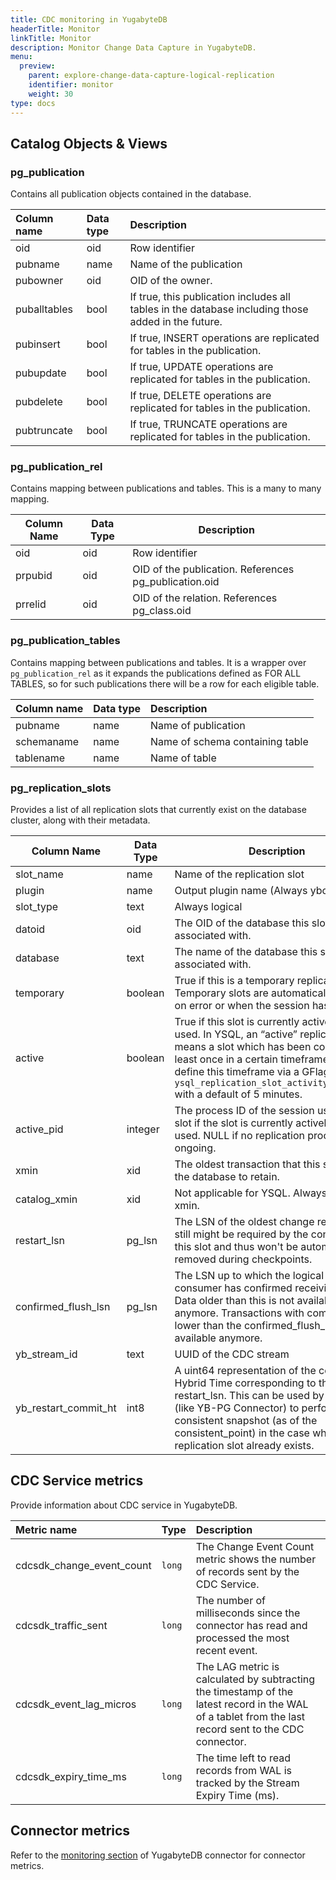 ```yaml
---
title: CDC monitoring in YugabyteDB
headerTitle: Monitor
linkTitle: Monitor
description: Monitor Change Data Capture in YugabyteDB.
menu:
  preview:
    parent: explore-change-data-capture-logical-replication
    identifier: monitor
    weight: 30
type: docs
---
```


## Catalog Objects & Views

### pg_publication

Contains all publication objects contained in the database.

| Column name  | Data type | Description |
| :----- | :----- | :----- |
| oid | oid | Row identifier |
| pubname | name | Name of the publication |
| pubowner | oid | OID of the owner. |
| puballtables | bool | If true, this publication includes all tables in the database including those added in the future. |
| pubinsert | bool | If true, INSERT operations are replicated for tables in the publication. |
| pubupdate | bool | If true, UPDATE operations are replicated for tables in the publication. |
| pubdelete | bool | If true, DELETE operations are replicated for tables in the publication. |
| pubtruncate | bool | If true, TRUNCATE operations are replicated for tables in the publication. |


### pg_publication_rel

Contains mapping between publications and tables. This is a many to many mapping.

| Column Name | Data Type | Description                                            |
| ----------- | --------- | ------------------------------------------------------ |
| oid         | oid       | Row identifier                                         |
| prpubid     | oid       | OID of the publication. References pg_publication.oid |
| prrelid     | oid       | OID of the relation. References pg_class.oid          |


### pg_publication_tables

Contains mapping between publications and tables. It is a wrapper over `pg_publication_rel` as it expands the publications defined as FOR ALL TABLES, so for such publications there will be a row for each eligible table.

| Column name | Data type | Description |
| :----- | :----- | :----- |
| pubname | name | Name of publication |
| schemaname | name | Name of schema containing table |
| tablename | name | Name of table |


### pg_replication_slots

Provides a list of all replication slots that currently exist on the database cluster, along with their metadata.

| Column Name | Data Type | Description |
| ----------- | --------- | ----------- |
| slot_name            | name      | Name of the replication slot |
| plugin               | name      | Output plugin name (Always yboutput) |
| slot_type            | text      | Always logical |
| datoid               | oid       | The OID of the database this slot is associated with. |
| database             | text      | The name of the database this slot is associated with. |
| temporary            | boolean   | True if this is a temporary replication slot. Temporary slots are automatically dropped on error or when the session has finished. |
| active               | boolean   | True if this slot is currently actively being used. In YSQL, an “active” replication slot means a slot which has been consumed at least once in a certain timeframe. We will define this timeframe via a GFlag `ysql_replication_slot_activity_threshold` with a default of 5 minutes. |
| active_pid           | integer   | The process ID of the session using this slot if the slot is currently actively being used. NULL if no replication process is ongoing. |
| xmin                 | xid       | The oldest transaction that this slot needs the database to retain. |
| catalog_xmin         | xid       | Not applicable for YSQL. Always set to xmin. |
| restart_lsn          | pg_lsn   | The LSN of the oldest change record which still might be required by the consumer of this slot and thus won't be automatically removed during checkpoints. |
| confirmed_flush_lsn  | pg_lsn   | The LSN up to which the logical slot's consumer has confirmed receiving data. Data older than this is not available anymore. Transactions with commit LSN lower than the confirmed_flush_lsn are not available anymore. |
| yb_stream_id         | text      | UUID of the CDC stream |
| yb_restart_commit_ht | int8      | A uint64 representation of the commit Hybrid Time corresponding to the restart_lsn. This can be used by the client (like YB-PG Connector) to perform a consistent snapshot (as of the consistent_point) in the case when a replication slot already exists. |    

## CDC Service metrics

Provide information about CDC service in YugabyteDB.

| Metric name | Type | Description |
| :---- | :---- | :---- |
| cdcsdk_change_event_count | `long` | The Change Event Count metric shows the number of records sent by the CDC Service. |
| cdcsdk_traffic_sent | `long` | The number of milliseconds since the connector has read and processed the most recent event. |
| cdcsdk_event_lag_micros | `long` | The LAG metric is calculated by subtracting the timestamp of the latest record in the WAL of a tablet from the last record sent to the CDC connector. |
| cdcsdk_expiry_time_ms | `long` | The time left to read records from WAL is tracked by the Stream Expiry Time (ms). |

## Connector metrics

<!-- TODO (Siddharth): Fix link to connector metrics section -->

Refer to the [monitoring section](../yugabytedb-connector#monitoring) of YugabyteDB connector for connector metrics.